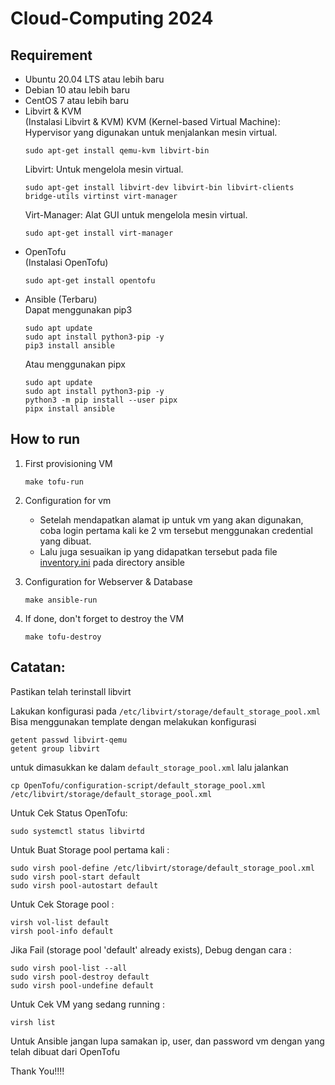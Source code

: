 # Cloud-Computing 2024

## Requirement

- Ubuntu 20.04 LTS atau lebih baru
- Debian 10 atau lebih baru
- CentOS 7 atau lebih baru
- Libvirt & KVM <br>
  (Instalasi Libvirt & KVM)
  KVM (Kernel-based Virtual Machine): Hypervisor yang digunakan untuk menjalankan mesin virtual.
    ```
    sudo apt-get install qemu-kvm libvirt-bin
    ```
  Libvirt: Untuk mengelola mesin virtual.
    ```
    sudo apt-get install libvirt-dev libvirt-bin libvirt-clients bridge-utils virtinst virt-manager
    ```
  Virt-Manager: Alat GUI untuk mengelola mesin virtual.
    ```
    sudo apt-get install virt-manager
    ```
- OpenTofu <br>
  (Instalasi OpenTofu)
  ```
  sudo apt-get install opentofu
  ```
- Ansible (Terbaru) <br>
  Dapat menggunakan pip3
  ```
  sudo apt update
  sudo apt install python3-pip -y
  pip3 install ansible
  ```
  Atau menggunakan pipx
  ```
  sudo apt update
  sudo apt install python3-pip -y
  python3 -m pip install --user pipx
  pipx install ansible
  ```

## How to run

1. First provisioning VM
    ```
    make tofu-run
    ```

3. Configuration for vm <br>
   - Setelah mendapatkan alamat ip untuk vm yang akan digunakan, coba login pertama kali ke 2 vm tersebut menggunakan credential yang dibuat. <br>
   - Lalu juga sesuaikan ip yang didapatkan tersebut pada file [inventory.ini](/Ansible/inventory.ini) pada directory ansible

2. Configuration for Webserver & Database
    ```
    make ansible-run
    ```
3. If done, don't forget to destroy the VM
    ```
    make tofu-destroy
    ```


## Catatan:

Pastikan telah terinstall libvirt

Lakukan konfigurasi pada `/etc/libvirt/storage/default_storage_pool.xml` <br>
Bisa menggunakan template dengan melakukan konfigurasi
```
getent passwd libvirt-qemu
getent group libvirt
```
untuk dimasukkan ke dalam `default_storage_pool.xml` lalu jalankan
```
cp OpenTofu/configuration-script/default_storage_pool.xml /etc/libvirt/storage/default_storage_pool.xml
```

Untuk Cek Status OpenTofu:
```
sudo systemctl status libvirtd
```

Untuk Buat Storage pool pertama kali :
```
sudo virsh pool-define /etc/libvirt/storage/default_storage_pool.xml
sudo virsh pool-start default
sudo virsh pool-autostart default
```

Untuk Cek Storage pool :
```
virsh vol-list default
virsh pool-info default
```

Jika Fail (storage pool 'default' already exists), Debug dengan cara :
```
sudo virsh pool-list --all
sudo virsh pool-destroy default
sudo virsh pool-undefine default
```

Untuk Cek VM yang sedang running :
```
virsh list
```

Untuk Ansible jangan lupa samakan ip, user, dan password vm dengan yang telah dibuat dari OpenTofu

Thank You!!!!